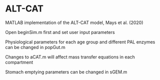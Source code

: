 # ALT-CAT
MATLAB implementation of the ALT-CAT model, Mays et al. (2020)

Open beginSim.m first and set user input parameters

Physiological parameters for each age group and different PAL enzymes can be changed in popGut.m

Changes to aCAT.m will affect mass transfer equations in each compartment

Stomach emptying parameters can be changed in sGEM.m
